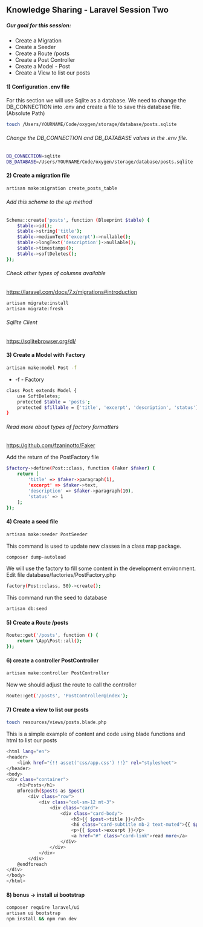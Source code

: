 ## Knowledge Sharing - Laravel Session Two

##### Our goal for this session:
- Create a Migration
- Create a Seeder
- Create a Route /posts
- Create a Post Controller
- Create a Model - Post
- Create a View to list our posts

#### 1) Configuration .env file
For this section we will use Sqlite as a database.
We need to change the DB_CONNECTION into .env and create a file to save this database file. (Absolute Path)

```sh
touch /Users/YOURNAME/Code/oxygen/storage/database/posts.sqlite
```

###### Change the DB_CONNECTION and DB_DATABASE values ​​in the .env file.

```sh
DB_CONNECTION=sqlite
DB_DATABASE=/Users/YOURNAME/Code/oxygen/storage/database/posts.sqlite
```

#### 2) Create a migration file

```sh
artisan make:migration create_posts_table
```

###### Add this scheme to the up method
```sh
Schema::create('posts', function (Blueprint $table) {
    $table->id();
    $table->string('title');
    $table->mediumText('excerpt')->nullable();
    $table->longText('description')->nullable();
    $table->timestamps();
    $table->softDeletes();
});
```

###### Check other types of columns available
https://laravel.com/docs/7.x/migrations#introduction

```sh
artisan migrate:install
artisan migrate:fresh
```

###### Sqllite Client
https://sqlitebrowser.org/dl/

#### 3) Create a Model with Factory
```sh
artisan make:model Post -f
```
* -f - Factory
 
```sh
class Post extends Model {
    use SoftDeletes;
    protected $table = 'posts';
    protected $fillable = ['title', 'excerpt', 'description', 'status'];
}
```

###### Read more about types of factory formatters
https://github.com/fzaninotto/Faker

Add the return of the PostFactory file
```sh
$factory->define(Post::class, function (Faker $faker) {
    return [
        'title' => $faker->paragraph(1),
        'excerpt' => $faker->text,
        'description' => $faker->paragraph(10),
        'status' => 1
    ];
});
```

#### 4) Create a seed file
```sh
artisan make:seeder PostSeeder
```

This command is used to update new classes in a class map package. 
```sh
composer dump-autoload 
```

We will use the factory to fill some content in the development environment. Edit file database/factories/PostFactory.php
```sh
factory(Post::class, 50)->create();
```

This command run the seed to database
```sh
artisan db:seed   
```

#### 5) Create a Route /posts
```sh
Route::get('/posts', function () {
    return \App\Post::all();
});
```

#### 6) create a controller PostController
```sh
artisan make:controller PostController 
```

Now we should adjust the route to call the controller
```sh
Route::get('/posts', 'PostController@index');	
```

#### 7) Create a view to list our posts
```sh
touch resources/views/posts.blade.php
```

This is a simple example of content and code using blade functions and html to list our posts
```sh
<html lang="en">
<header>
    <link href="{!! asset('css/app.css') !!}" rel="stylesheet">
</header>
<body>
<div class="container">
    <h1>Posts</h1>
    @foreach($posts as $post)
        <div class="row">
            <div class="col-sm-12 mt-3">
                <div class="card">
                    <div class="card-body">
                        <h5>{{ $post->title }}</h5>
                        <h6 class="card-subtitle mb-2 text-muted">{{ $post->created_at->format('d/m/Y H:i') }}</h6>
                        <p>{{ $post->excerpt }}</p>
                        <a href="#" class="card-link">read more</a>
                    </div>
                </div>
            </div>
        </div>
    @endforeach
</div>
</body>
</html>
```

#### 8) bonus -> install ui bootstrap
```sh
composer require laravel/ui
artisan ui bootstrap
npm install && npm run dev
```

